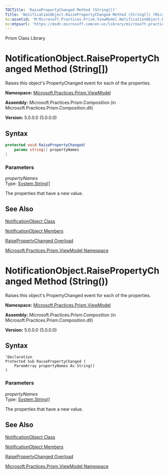 ```yaml
---
TOCTitle: 'RaisePropertyChanged Method (String[])'
Title: 'NotificationObject.RaisePropertyChanged Method (String[]) (Microsoft.Practices.Prism.ViewModel)'
ms:assetid: 'M:Microsoft.Practices.Prism.ViewModel.NotificationObject.RaisePropertyChanged(System.String[])'
ms:mtpsurl: 'https://msdn.microsoft.com/en-us/library/microsoft.practices.prism.viewmodel.notificationobject.raisepropertychanged(v=pandp.50)'
---
```


Prism Class Library

# NotificationObject.RaisePropertyChanged Method (String[])

Raises this object's PropertyChanged event for each of the properties.

**Namespace:** [Microsoft.Practices.Prism.ViewModel](https://msdn.microsoft.com/en-us/library/microsoft.practices.prism.viewmodel(v=pandp.50))

**Assembly:** Microsoft.Practices.Prism.Composition (in Microsoft.Practices.Prism.Composition.dll)

**Version:** 5.0.0.0 (5.0.0.0)

## Syntax

```C#
protected void RaisePropertyChanged(
	params string[] propertyNames
)
```


### Parameters

*propertyNames*  
Type: [System.String](http://msdn.microsoft.com/en-us/library/s1wwdcbf)[]

The properties that have a new value.

## See Also

[NotificationObject Class](https://msdn.microsoft.com/en-us/library/microsoft.practices.prism.viewmodel.notificationobject(v=pandp.50))

[NotificationObject Members](https://msdn.microsoft.com/en-us/library/microsoft.practices.prism.viewmodel.notificationobject_members(v=pandp.50))

[RaisePropertyChanged Overload](https://msdn.microsoft.com/en-us/library/microsoft.practices.prism.viewmodel.notificationobject.raisepropertychanged(v=pandp.50))

[Microsoft.Practices.Prism.ViewModel Namespace](https://msdn.microsoft.com/en-us/library/microsoft.practices.prism.viewmodel(v=pandp.50))

# NotificationObject.RaisePropertyChanged Method (String())

Raises this object's PropertyChanged event for each of the properties.

**Namespace:** [Microsoft.Practices.Prism.ViewModel](https://msdn.microsoft.com/en-us/library/microsoft.practices.prism.viewmodel(v=pandp.50))

**Assembly:** Microsoft.Practices.Prism.Composition (in Microsoft.Practices.Prism.Composition.dll)

**Version:** 5.0.0.0 (5.0.0.0)

## Syntax

```VB
'Declaration
Protected Sub RaisePropertyChanged ( 
	ParamArray propertyNames As String()
)
```


### Parameters

*propertyNames*  
Type: [System.String](http://msdn.microsoft.com/en-us/library/s1wwdcbf)()

The properties that have a new value.

## See Also

[NotificationObject Class](https://msdn.microsoft.com/en-us/library/microsoft.practices.prism.viewmodel.notificationobject(v=pandp.50))

[NotificationObject Members](https://msdn.microsoft.com/en-us/library/microsoft.practices.prism.viewmodel.notificationobject_members(v=pandp.50))

[RaisePropertyChanged Overload](https://msdn.microsoft.com/en-us/library/microsoft.practices.prism.viewmodel.notificationobject.raisepropertychanged(v=pandp.50))

[Microsoft.Practices.Prism.ViewModel Namespace](https://msdn.microsoft.com/en-us/library/microsoft.practices.prism.viewmodel(v=pandp.50))
